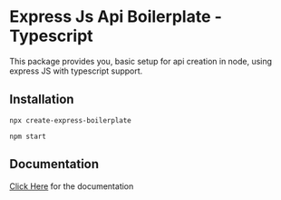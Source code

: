 # Express Js Api Boilerplate - Typescript

This package provides you, basic setup for api creation in node, using express JS with typescript support.

## Installation

```
npx create-express-boilerplate
```

```
npm start
```

## Documentation

[Click Here](https://create-express-boilerplate.com) for the documentation

